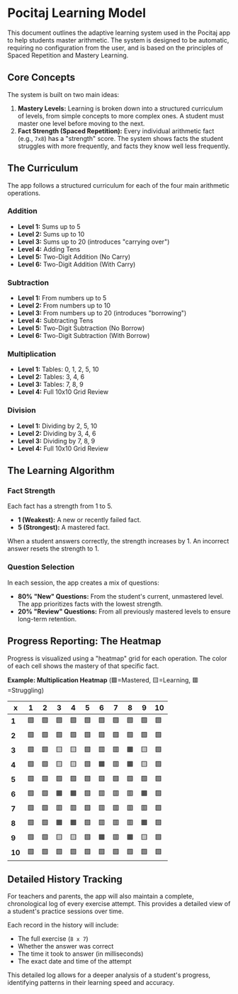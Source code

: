 # Pocitaj Learning Model

This document outlines the adaptive learning system used in the Pocitaj app to help students master arithmetic. The system is designed to be automatic, requiring no configuration from the user, and is based on the principles of Spaced Repetition and Mastery Learning.

## Core Concepts

The system is built on two main ideas:
1.  **Mastery Levels:** Learning is broken down into a structured curriculum of levels, from simple concepts to more complex ones. A student must master one level before moving to the next.
2.  **Fact Strength (Spaced Repetition):** Every individual arithmetic fact (e.g., `7x8`) has a "strength" score. The system shows facts the student struggles with more frequently, and facts they know well less frequently.

## The Curriculum

The app follows a structured curriculum for each of the four main arithmetic operations.

### Addition
- **Level 1:** Sums up to 5
- **Level 2:** Sums up to 10
- **Level 3:** Sums up to 20 (introduces "carrying over")
- **Level 4:** Adding Tens
- **Level 5:** Two-Digit Addition (No Carry)
- **Level 6:** Two-Digit Addition (With Carry)

### Subtraction
- **Level 1:** From numbers up to 5
- **Level 2:** From numbers up to 10
- **Level 3:** From numbers up to 20 (introduces "borrowing")
- **Level 4:** Subtracting Tens
- **Level 5:** Two-Digit Subtraction (No Borrow)
- **Level 6:** Two-Digit Subtraction (With Borrow)

### Multiplication
- **Level 1:** Tables: 0, 1, 2, 5, 10
- **Level 2:** Tables: 3, 4, 6
- **Level 3:** Tables: 7, 8, 9
- **Level 4:** Full 10x10 Grid Review

### Division
- **Level 1:** Dividing by 2, 5, 10
- **Level 2:** Dividing by 3, 4, 6
- **Level 3:** Dividing by 7, 8, 9
- **Level 4:** Full 10x10 Grid Review

## The Learning Algorithm

### Fact Strength
Each fact has a strength from 1 to 5.
- **1 (Weakest):** A new or recently failed fact.
- **5 (Strongest):** A mastered fact.

When a student answers correctly, the strength increases by 1. An incorrect answer resets the strength to 1.

### Question Selection
In each session, the app creates a mix of questions:
- **80% "New" Questions:** From the student's current, unmastered level. The app prioritizes facts with the lowest strength.
- **20% "Review" Questions:** From all previously mastered levels to ensure long-term retention.

## Progress Reporting: The Heatmap

Progress is visualized using a "heatmap" grid for each operation. The color of each cell shows the mastery of that specific fact.

**Example: Multiplication Heatmap**
(🟩=Mastered, 🟨=Learning, 🟥=Struggling)

| x | 1 | 2 | 3 | 4 | 5 | 6 | 7 | 8 | 9 | 10 |
|---|---|---|---|---|---|---|---|---|---|---|
| **1** |🟩|🟩|🟩|🟩|🟩|🟩|🟩|🟩|🟩|🟩|
| **2** |🟩|🟩|🟩|🟩|🟩|🟩|🟩|🟩|🟩|🟩|
| **3** |🟩|🟩|🟨|🟨|🟩|🟥|🟥|🟧|🟨|🟩|
| **4** |🟩|🟩|🟨|🟨|🟩|🟧|🟥|🟧|🟨|🟩|
| **5** |🟩|🟩|🟩|🟩|🟩|🟩|🟩|🟩|🟩|🟩|
| **6** |🟩|🟩|🟧|🟧|🟩|🟥|🟥|🟥|🟧|🟩|
| **7** |🟩|🟩|🟥|🟥|🟩|🟥|🟥|🟥|🟥|🟩|
| **8** |🟩|🟩|🟧|🟧|🟩|🟥|🟥|🟥|🟧|🟩|
| **9** |🟩|🟩|🟨|🟨|🟩|🟧|🟥|🟧|🟨|🟩|
| **10**|🟩|🟩|🟩|🟩|🟩|🟩|🟩|🟩|🟩|🟩|

## Detailed History Tracking

For teachers and parents, the app will also maintain a complete, chronological log of every exercise attempt. This provides a detailed view of a student's practice sessions over time.

Each record in the history will include:
- The full exercise (`8 x 7`)
- Whether the answer was correct
- The time it took to answer (in milliseconds)
- The exact date and time of the attempt

This detailed log allows for a deeper analysis of a student's progress, identifying patterns in their learning speed and accuracy.

